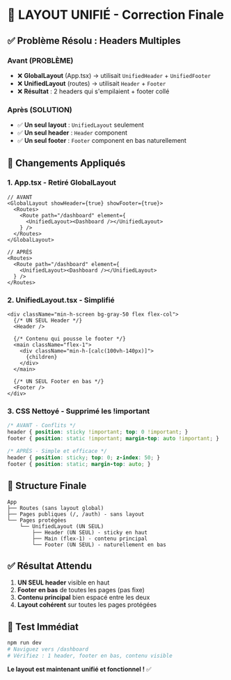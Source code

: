 # 🎯 LAYOUT UNIFIÉ - Correction Finale

## ✅ Problème Résolu : Headers Multiples

### Avant (PROBLÈME)
- ❌ **GlobalLayout** (App.tsx) → utilisait `UnifiedHeader` + `UnifiedFooter`
- ❌ **UnifiedLayout** (routes) → utilisait `Header` + `Footer` 
- ❌ **Résultat** : 2 headers qui s'empilaient + footer collé

### Après (SOLUTION)
- ✅ **Un seul layout** : `UnifiedLayout` seulement
- ✅ **Un seul header** : `Header` component
- ✅ **Un seul footer** : `Footer` component en bas naturellement

## 🔧 Changements Appliqués

### 1. App.tsx - Retiré GlobalLayout
```tsx
// AVANT
<GlobalLayout showHeader={true} showFooter={true}>
  <Routes>
    <Route path="/dashboard" element={
      <UnifiedLayout><Dashboard /></UnifiedLayout>
    } />
  </Routes>
</GlobalLayout>

// APRÈS  
<Routes>
  <Route path="/dashboard" element={
    <UnifiedLayout><Dashboard /></UnifiedLayout>
  } />
</Routes>
```

### 2. UnifiedLayout.tsx - Simplifié
```tsx
<div className="min-h-screen bg-gray-50 flex flex-col">
  {/* UN SEUL Header */}
  <Header />
  
  {/* Contenu qui pousse le footer */}
  <main className="flex-1">
    <div className="min-h-[calc(100vh-140px)]">
      {children}
    </div>
  </main>

  {/* UN SEUL Footer en bas */}
  <Footer />
</div>
```

### 3. CSS Nettoyé - Supprimé les !important
```css
/* AVANT - Conflits */
header { position: sticky !important; top: 0 !important; }
footer { position: static !important; margin-top: auto !important; }

/* APRÈS - Simple et efficace */
header { position: sticky; top: 0; z-index: 50; }
footer { position: static; margin-top: auto; }
```

## 🎯 Structure Finale

```
App
├── Routes (sans layout global)
├── Pages publiques (/, /auth) - sans layout
└── Pages protégées
    └── UnifiedLayout (UN SEUL)
        ├── Header (UN SEUL) - sticky en haut
        ├── Main (flex-1) - contenu principal  
        └── Footer (UN SEUL) - naturellement en bas
```

## ✅ Résultat Attendu

1. **UN SEUL header** visible en haut
2. **Footer en bas** de toutes les pages (pas fixe)
3. **Contenu principal** bien espacé entre les deux
4. **Layout cohérent** sur toutes les pages protégées

## 🚀 Test Immédiat

```bash
npm run dev
# Naviguez vers /dashboard
# Vérifiez : 1 header, footer en bas, contenu visible
```

**Le layout est maintenant unifié et fonctionnel !** ✅
